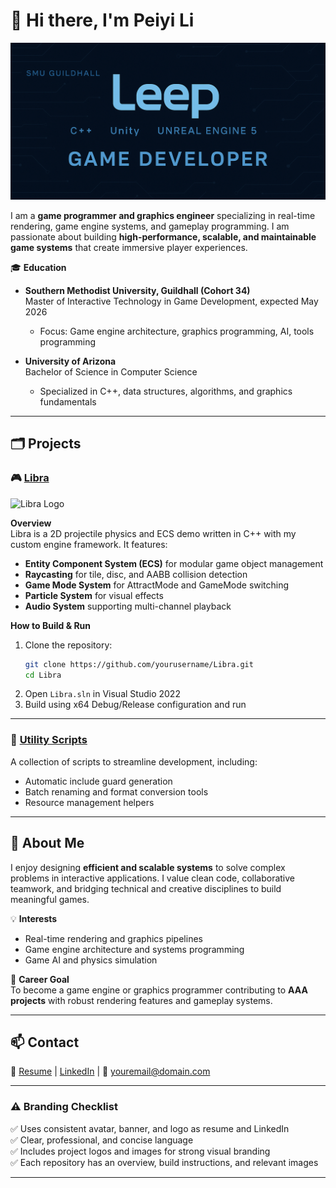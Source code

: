 # 👋 Hi there, I'm Peiyi Li

![Banner](Images/Banner.png)

I am a **game programmer and graphics engineer** specializing in real-time rendering, game engine systems, and gameplay programming. I am passionate about building **high-performance, scalable, and maintainable game systems** that create immersive player experiences.

🎓 **Education**

- **Southern Methodist University, Guildhall (Cohort 34)**  
  Master of Interactive Technology in Game Development, expected May 2026  
  - Focus: Game engine architecture, graphics programming, AI, tools programming

- **University of Arizona**  
  Bachelor of Science in Computer Science  
  - Specialized in C++, data structures, algorithms, and graphics fundamentals

---

## 🗂️ Projects

### 🎮 [Libra](https://github.com/yourusername/Libra)

![Libra Logo](https://raw.githubusercontent.com/yourusername/Libra/main/logo.png)

**Overview**  
Libra is a 2D projectile physics and ECS demo written in C++ with my custom engine framework. It features:

- **Entity Component System (ECS)** for modular game object management
- **Raycasting** for tile, disc, and AABB collision detection
- **Game Mode System** for AttractMode and GameMode switching
- **Particle System** for visual effects
- **Audio System** supporting multi-channel playback

**How to Build & Run**

1. Clone the repository:
    ```bash
    git clone https://github.com/yourusername/Libra.git
    cd Libra
    ```
2. Open `Libra.sln` in Visual Studio 2022  
3. Build using x64 Debug/Release configuration and run

---

### 🔧 [Utility Scripts](https://github.com/yourusername/UtilityScripts)

A collection of scripts to streamline development, including:

- Automatic include guard generation  
- Batch renaming and format conversion tools  
- Resource management helpers

---

## 👤 About Me

I enjoy designing **efficient and scalable systems** to solve complex problems in interactive applications. I value clean code, collaborative teamwork, and bridging technical and creative disciplines to build meaningful games.

💡 **Interests**
- Real-time rendering and graphics pipelines
- Game engine architecture and systems programming
- Game AI and physics simulation

🎯 **Career Goal**  
To become a game engine or graphics programmer contributing to **AAA projects** with robust rendering features and gameplay systems.

---

## 📫 Contact

🔗 [Resume](https://yourwebsite.com/resume.pdf) | [LinkedIn](https://www.linkedin.com/in/yourname) | 📧 youremail@domain.com

---

### ⚠️ Branding Checklist

✅ Uses consistent avatar, banner, and logo as resume and LinkedIn  
✅ Clear, professional, and concise language  
✅ Includes project logos and images for strong visual branding  
✅ Each repository has an overview, build instructions, and relevant images

---
